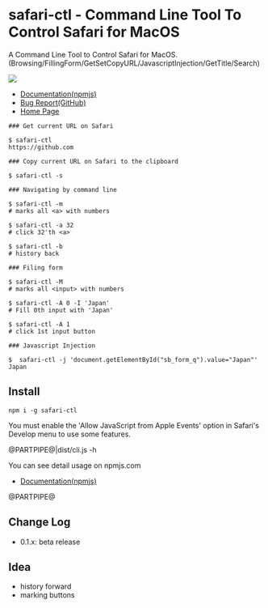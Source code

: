 # safari-ctl - Command Line Tool To Control Safari for MacOS

A Command Line Tool to Control Safari for MacOS. (Browsing/FillingForm/GetSetCopyURL/JavascriptInjection/GetTitle/Search)

![](https://kanasys.s3-ap-northeast-1.amazonaws.com/safari-ctl-1566223361.jpg)

- [Documentation(npmjs)](https://www.npmjs.com/safari-ctl)
- [Bug Report(GitHub)](https://github.com/kssfilo/safari-ctl)
- [Home Page](https://kanasys.com/gtech/)

```
### Get current URL on Safari

$ safari-ctl
https://github.com

### Copy current URL on Safari to the clipboard

$ safari-ctl -s

### Navigating by command line

$ safari-ctl -m
# marks all <a> with numbers

$ safari-ctl -a 32
# click 32'th <a>

$ safari-ctl -b
# history back

### Filing form

$ safari-ctl -M
# marks all <input> with numbers

$ safari-ctl -A 0 -I 'Japan'
# Fill 0th input with 'Japan'

$ safari-ctl -A 1
# click 1st input button

### Javascript Injection

$  safari-ctl -j 'document.getElementById("sb_form_q").value="Japan"'
Japan
```

## Install

    npm i -g safari-ctl

You must enable the 'Allow JavaScript from Apple Events' option in Safari's Develop menu to use some features.

@PARTPIPE@|dist/cli.js -h

You can see detail usage on npmjs.com

- [Documentation(npmjs)](https://www.npmjs.com/package/safari-ctl)

@PARTPIPE@

## Change Log

- 0.1.x: beta release

## Idea

- history forward
- marking buttons
